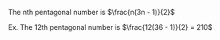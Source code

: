 The nth pentagonal number is $\frac{n(3n - 1)}{2}$

Ex. The 12th pentagonal number is $\frac{12(36 - 1)}{2} = 210$
